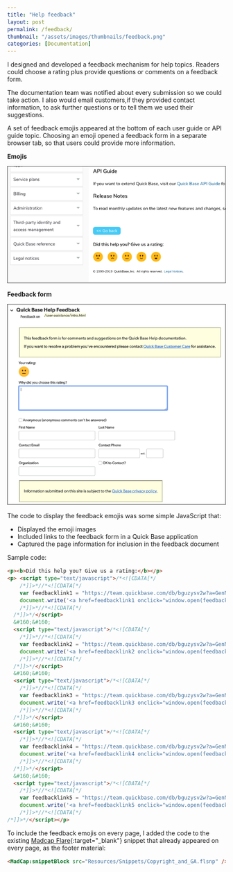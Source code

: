 ```yaml
---
title: "Help feedback"
layout: post
permalink: /feedback/
thumbnail: "/assets/images/thumbnails/feedback.png"
categories: [Documentation]
---
```

I designed and developed a feedback mechanism for help topics. Readers could choose a rating plus provide questions or comments on a feedback form.

The documentation team was notified about every submission so we could take action. I also would email customers,if they provided contact information, to ask further questions or to tell them we used their suggestions.

A set of feedback emojis appeared at the bottom of each user guide or API guide topic. Choosing an emoji opened a feedback form in a separate browser tab, so that users could provide more information.

<div class="postrow">
  <div class="postcolumn">
  <p><b>Emojis</b></p>
  <a href="/assets/images/feedbacklinks.png" target="_blank"><img src="/assets/images/feedbacklinks.png"></a>
  </div>
  <div class="postcolumn">
  <p><b>Feedback form</b></p>
  <a href="/assets/images/feedbackform.png" target="_blank"><img src="/assets/images/feedbackform.png"></a>
  </div>
</div>

The code to display the feedback emojis was some simple JavaScript that:
- Displayed the emoji images
- Included links to the feedback form in a Quick Base application
- Captured the page information for inclusion in the feedback document

Sample code:
```html
<p><b>Did this help you? Give us a rating:</b></p>
<p>	<script type="text/javascript">/*<![CDATA[*/
    /*]]>*//*<![CDATA[*/
    var feedbacklink1 = "https://team.quickbase.com/db/bguzysv2w?a=GenNewRecord&_fid_62=1&_fid_14=" + document.location.pathname;
    document.write('<a href=feedbacklink1 onclick="window.open(feedbacklink1); return false;" target="_blank"><img src="images/emo/1.png" height="36px" width="36px" title="Not at all" alt="1 not at all"></a>');
    /*]]>*//*<![CDATA[*/
  /*]]>*/</script>
  &#160;&#160;
  <script type="text/javascript">/*<![CDATA[*/
    /*]]>*//*<![CDATA[*/
    var feedbacklink2 = "https://team.quickbase.com/db/bguzysv2w?a=GenNewRecord&_fid_62=2&_fid_14=" + document.location.pathname;
    document.write('<a href=feedbacklink2 onclick="window.open(feedbacklink2); return false;" target="_blank"><img src="images/emo/2.png" height="36px" width="36px" title="Very little" alt="2 very little"></a>');
    /*]]>*//*<![CDATA[*/
  /*]]>*/</script>
  &#160;&#160;
  <script type="text/javascript">/*<![CDATA[*/
    /*]]>*//*<![CDATA[*/
    var feedbacklink3 = "https://team.quickbase.com/db/bguzysv2w?a=GenNewRecord&_fid_62=3&_fid_14=" + document.location.pathname;
    document.write('<a href=feedbacklink3 onclick="window.open(feedbacklink3); return false;" target="_blank"><img src="images/emo/3.png" height="36px" width="36px" title="Neutral" alt="3 neutral"></a>');
    /*]]>*//*<![CDATA[*/
  /*]]>*/</script>
  &#160;&#160;
  <script type="text/javascript">/*<![CDATA[*/
    /*]]>*//*<![CDATA[*/
    var feedbacklink4 = "https://team.quickbase.com/db/bguzysv2w?a=GenNewRecord&_fid_62=4&_fid_14=" + document.location.pathname;
    document.write('<a href=feedbacklink4 onclick="window.open(feedbacklink4); return false;" target="_blank"><img src="images/emo/4.png" height="36px" width="36px" title="Somewhat" alt="4 somewhat"></a>');
    /*]]>*//*<![CDATA[*/
  /*]]>*/</script>
  &#160;&#160;
  <script type="text/javascript">/*<![CDATA[*/
    /*]]>*//*<![CDATA[*/
    var feedbacklink5 = "https://team.quickbase.com/db/bguzysv2w?a=GenNewRecord&_fid_62=5&_fid_14=" + document.location.pathname;
    document.write('<a href=feedbacklink5 onclick="window.open(feedbacklink5); return false;" target="_blank"><img src="images/emo/5.png" height="36px" width="36px" title="Completely" alt="5 completely"></a>');
    /*]]>*//*<![CDATA[*/
/*]]>*/</script></p>
```

To include the feedback emojis on every page, I added the code to the existing [Madcap Flare](https://www.madcapsoftware.com/products/flare/){:target="_blank"} snippet that already appeared on every page, as the footer material:
```html
<MadCap:snippetBlock src="Resources/Snippets/Copyright_and_GA.flsnp" />
```
